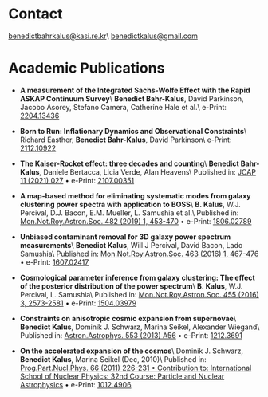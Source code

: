 # Contact
[benedictbahrkalus@kasi.re.kr](mailto:benedictbahrkalus@kasi.re.kr)\\
[benedictkalus@gmail.com](mailto:benedictkalus@gmail.com)

# Academic Publications

- **A measurement of the Integrated Sachs-Wolfe Effect with the Rapid ASKAP Continuum Survey**\\
  **Benedict Bahr-Kalus**, David Parkinson, Jacobo Asorey, Stefano Camera, Catherine Hale et al.\\
  e-Print: [2204.13436](https://arxiv.org/abs/2204.13436)

- **Born to Run: Inflationary Dynamics and Observational Constraints**\\
  Richard Easther, **Benedict Bahr-Kalus**, David Parkinson\\
  e-Print: [2112.10922](https://arxiv.org/abs/2112.10922)

- **The Kaiser-Rocket effect: three decades and counting**\\
  **Benedict Bahr-Kalus**, Daniele Bertacca, Licia Verde, Alan Heavens\\
  Published in: [JCAP 11 (2021) 027](https://doi.org/10.1088/1475-7516/2021/11/027) • e-Print: [2107.00351](https://arxiv.org/abs/2107.00351)
  
- **A map-based method for eliminating systematic modes from galaxy clustering power spectra with application to BOSS**\\
  **B. Kalus**, W.J. Percival, D.J. Bacon, E.M. Mueller, L. Samushia et al.\\
  Published in: [Mon.Not.Roy.Astron.Soc. 482 (2019) 1, 453-470](https://doi.org/10.1093/mnras/sty2655) • e-Print: [1806.02789](https://arxiv.org/abs/1806.02789)
  
- **Unbiased contaminant removal for 3D galaxy power spectrum measurements**\\
  **Benedict Kalus**, Will J Percival, David Bacon, Lado Samushia\\
  Published in: [Mon.Not.Roy.Astron.Soc. 463 (2016) 1, 467-476](https://doi.org/10.1093/mnras/stw2008) • e-Print: [1607.02417](https://arxiv.org/abs/1607.02417)
  
- **Cosmological parameter inference from galaxy clustering: The effect of the posterior distribution of the power spectrum**\\
  **B. Kalus**, W.J. Percival, L. Samushia\\
  Published in: [Mon.Not.Roy.Astron.Soc. 455 (2016) 3, 2573-2581](https://doi.org/10.1093/mnras/stv2307) • e-Print: [1504.03979](https://arxiv.org/abs/1504.03979)
  
- **Constraints on anisotropic cosmic expansion from supernovae**\\
  **Benedict Kalus**, Dominik J. Schwarz, Marina Seikel, Alexander Wiegand\\
  Published in: [Astron.Astrophys. 553 (2013) A56](https://doi.org/10.1051/0004-6361/201220928) • e-Print: [1212.3691](https://arxiv.org/abs/1212.3691)
  
- **On the accelerated expansion of the cosmos**\\
  Dominik J. Schwarz, **Benedict Kalus**, Marina Seikel (Dec, 2010)\\
  Published in: [Prog.Part.Nucl.Phys. 66 (2011) 226-231 • Contribution to: International School of Nuclear Physics: 32nd Course: Particle and Nuclear Astrophysics](https://doi.org/10.1016/j.ppnp.2011.01.011) • e-Print: [1012.4906](https://arxiv.org/abs/1012.4906)
